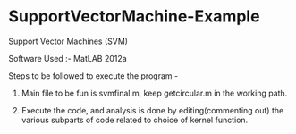 # SupportVectorMachine-Example

Support Vector Machines (SVM)


Software Used :-
MatLAB 2012a	


Steps to be followed to execute the program - 
1. Main file to be fun is svmfinal.m, 
   keep getcircular.m in the working path.


2. Execute the code, and analysis is done by editing(commenting out)
   the various subparts of code related to choice of kernel function.


   
